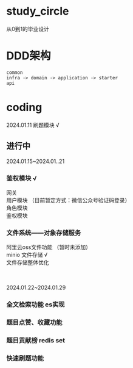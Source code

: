 # study_circle
从0到1的毕业设计

# DDD架构
    common
    infra -> domain -> application -> starter
    api

# coding
2024.01.11 刷题模块 √

## 进行中

2024.01.15~2024.01..21  
### 鉴权模块  √
网关 <br>
用户模块  （目前暂定方式：微信公众号验证码登录）<br>
角色模块 <br>
鉴权模块 <br>
### 文件系统——对象存储服务
阿里云oss文件功能 （暂时未添加）<br>
minio 文件存储  √ <br>
文件存储整体优化 <br><br><br>


2024.01.22~2024.01.29 
### 全文检索功能 es实现
### 题目点赞、收藏功能
### 题目贡献榜 redis set
### 快速刷题功能